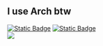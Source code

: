 ## I use Arch btw
[![Static Badge](https://img.shields.io/badge/ArchLinux-text?style=for-the-badge&logo=ArchLinux&color=%23151515)](https://archlinux.org/)
[![Static Badge](https://img.shields.io/badge/Hyprland-text?style=for-the-badge&logo=Hyprland&color=%23151515)](https://hyprland.org/)\
[![](https://github-readme-stats.vercel.app/api/top-langs/?username=blaadick&layout=compact&langs_count=8&exclude_repo=LibraryControl&theme=dark&border_radius=0&hide_border=true)]()
